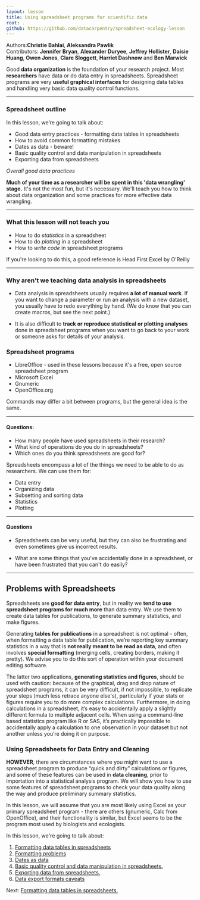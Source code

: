 ```yaml
---
layout: lesson
title: Using spreadsheet programs for scientific data
root: .
github: https://github.com/datacarpentry/spreadsheet-ecology-lesson
---
```


Authors:**Christie Bahlai**, **Aleksandra Pawlik**<br>
Contributors: **Jennifer Bryan**, **Alexander Duryee**, **Jeffrey Hollister**, **Daisie Huang**, **Owen Jones**, **Clare Sloggett**, **Harriet Dashnow** and
**Ben Marwick**

Good **data organization** is the foundation of your research
project. Most **researchers** have data or do data entry in
spreadsheets. Spreadsheet programs are very **useful graphical
interfaces** for designing data tables and handling very basic data
quality control functions.

---

### Spreadsheet outline

In this lesson, we’re going to talk about:

- Good data entry practices - formatting data tables in spreadsheets
- How to avoid common formatting mistakes
- Dates as data - beware!
- Basic quality control and data manipulation in spreadsheets
- Exporting data from spreadsheets

*Overall good data practices*

**Much of your time as a researcher will be spent in this 'data wrangling' stage.**
It's not the most fun, but it's necessary. We'll teach you how to think
about data organization and some practices for more effective data wrangling.


---

### What this lesson will not teach you

- How to do *statistics* in a spreadsheet
- How to do *plotting* in a spreadsheet
- How to *write code* in spreadsheet programs

If you're looking to do this, a good reference is
Head First Excel by O'Reilly

---

### Why aren't we teaching data analysis in spreadsheets

- Data analysis in spreadsheets usually requires **a lot of manual
  work**. If you want to change a parameter or run an analysis with a
  new dataset, you usually have to redo everything by hand. (We do
  know that you can create macros, but see the next point.)

- It is also difficult to **track or reproduce statistical or plotting
  analyses** done in spreadsheet programs when you want to go back to
  your work or someone asks for details of your analysis.


### Spreadsheet programs

- LibreOffice - used in these lessons because it's a free, open source
  spreadsheet program
- Microsoft Excel
- Gnumeric
- OpenOffice.org

Commands may differ a bit between programs, but the general idea
is the same.

---

#### Questions:
- How many people have used spreadsheets in their research?
- What kind of operations do you do in spreadsheets?
- Which ones do you think spreadsheets are good for?

Spreadsheets encompass a lot of the things we need
to be able to do as researchers. We can use them for:

- Data entry
- Organizing data
- Subsetting and sorting data
- Statistics
- Plotting

---

#### Questions

- Spreadsheets can be very useful, but they can also be frustrating
  and even sometimes give us incorrect results.

- What are some things that you've accidentally done in a spreadsheet,
  or have been frustrated that you can't do easily?

---

## Problems with Spreadsheets

Spreadsheets are **good for data entry**, but in reality we **tend to
use spreadsheet programs for much more** than data entry. We use them
to create data tables for publications, to generate summary
statistics, and make figures.

Generating **tables for publications** in a spreadsheet is not
optimal - often, when formatting a data table for publication, we’re
reporting key summary statistics in a way that is **not really meant to
be read as data**, and often involves **special formatting**
(merging cells, creating borders, making it pretty). We advise you to
do this sort of operation within your document editing software.

The latter two applications, **generating statistics and figures**, should 
be used with caution: because of the graphical, drag and drop nature of 
spreadsheet programs, it can be very difficult, if not impossible, to 
replicate your steps (much less retrace anyone else's), particularly if your 
stats or figures require you to do more complex calculations. Furthermore, 
in doing calculations in a spreadsheet, it’s easy to accidentally apply a 
slightly different formula to multiple adjacent cells. When using a 
command-line based statistics program like R or SAS, it’s practically 
impossible to accidentally apply a calculation to one observation in your 
dataset but not another unless you’re doing it on purpose. 

### Using Spreadsheets for Data Entry and Cleaning

**HOWEVER**, there are circumstances where you might want to use a spreadsheet 
program to produce “quick and dirty” calculations or figures, and some of 
these features can be used in **data cleaning**, prior to importation into a 
statistical analysis program. We will show you how to use some features of 
spreadsheet programs to check your data quality along the way and produce 
preliminary summary statistics.

In this lesson, we will assume that you are most likely using Excel as
your primary spreadsheet program - there are others (gnumeric, Calc
from OpenOffice), and their functionality is similar, but Excel seems
to be the program most used by biologists and ecologists.

In this lesson, we're going to talk about:

1. [Formatting data tables in spreadsheets](01-format-data.html)
2. [Formatting problems](02-common-mistakes.html)
3. [Dates as data](03-dates-as-data.html)
4. [Basic quality control and data manipulation in spreadsheets.](04-quality-control.html)
5. [Exporting data from spreadsheets.](05-exporting-data.html)
6. [Data export formats caveats](06-data-formats-caveats.html)



Next: [Formatting data tables in spreadsheets.](01-format-data.html)
